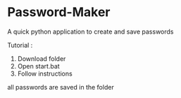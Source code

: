 # Password-Maker
A quick python application to create and save passwords

Tutorial : 
1. Download folder
2. Open start.bat
3. Follow instructions

all passwords are saved in the folder
